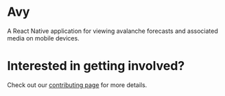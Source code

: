 # Avy

A React Native application for viewing avalanche forecasts and associated media on mobile devices.

# Interested in getting involved?

Check out our [contributing page](CONTRIBUTING.md) for more details. 
